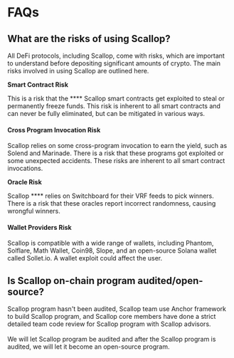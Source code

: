 # FAQs

## What are the risks of using Scallop?

All DeFi protocols, including Scallop, come with risks, which are important to understand before depositing significant amounts of crypto. The main risks involved in using Scallop are outlined here.

**Smart Contract Risk**

This is a risk that the **** Scallop smart contracts get exploited to steal or permanently freeze funds. This risk is inherent to all smart contracts and can never be fully eliminated, but can be mitigated in various ways.

#### Cross Program Invocation Risk

Scallop relies on some cross-program invocation to earn the yield, such as Solend and Marinade. There is a risk that these programs got exploited or some unexpected accidents. These risks are inherent to all smart contract invocations.

**Oracle Risk**

Scallop **** relies on Switchboard for their VRF feeds to pick winners. There is a risk that these oracles report incorrect randomness, causing wrongful winners.

#### Wallet Providers **Risk**

Scallop is compatible with a wide range of wallets, including Phantom, Solflare, Math Wallet, Coin98, Slope, and an open-source Solana wallet called Sollet.io. A wallet exploit could affect the user.

## Is Scallop on-chain program audited/open-source?

Scallop program hasn't been audited, Scallop team use Anchor framework to build Scallop program, and Scallop core members have done a strict detailed team code review for Scallop program with Scallop advisors.\
\
We will let Scallop program be audited and after the Scallop program is audited, we will let it become an open-source program.

